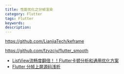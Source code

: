 ```yaml
---
title: 性能优化之分帧渲染
category: Flutter
tags: Flutter
keywords:
description:
---
```



https://github.com/LianjiaTech/keframe


https://github.com/fzyzcjy/flutter_smooth


- [ListView流畅度翻倍！！Flutter卡顿分析和通用优化方案](https://juejin.cn/post/6940134891606507534)
- [Flutter 分帧上屏源码浅析](https://www.jianshu.com/p/7f1470731ee2)